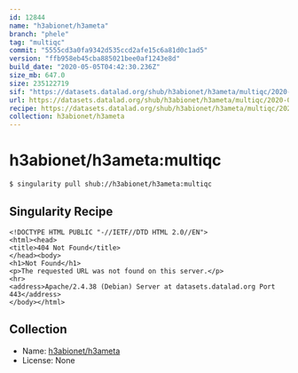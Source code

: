 ```yaml
---
id: 12844
name: "h3abionet/h3ameta"
branch: "phele"
tag: "multiqc"
commit: "5555cd3a0fa9342d535ccd2afe15c6a81d0c1ad5"
version: "ffb958eb45cba885021bee0af1243e8d"
build_date: "2020-05-05T04:42:30.236Z"
size_mb: 647.0
size: 235122719
sif: "https://datasets.datalad.org/shub/h3abionet/h3ameta/multiqc/2020-05-05-5555cd3a-ffb958eb/ffb958eb45cba885021bee0af1243e8d.sif"
url: https://datasets.datalad.org/shub/h3abionet/h3ameta/multiqc/2020-05-05-5555cd3a-ffb958eb/
recipe: https://datasets.datalad.org/shub/h3abionet/h3ameta/multiqc/2020-05-05-5555cd3a-ffb958eb/Singularity
collection: h3abionet/h3ameta
---
```


# h3abionet/h3ameta:multiqc

```bash
$ singularity pull shub://h3abionet/h3ameta:multiqc
```

## Singularity Recipe

```singularity
<!DOCTYPE HTML PUBLIC "-//IETF//DTD HTML 2.0//EN">
<html><head>
<title>404 Not Found</title>
</head><body>
<h1>Not Found</h1>
<p>The requested URL was not found on this server.</p>
<hr>
<address>Apache/2.4.38 (Debian) Server at datasets.datalad.org Port 443</address>
</body></html>
```

## Collection

 - Name: [h3abionet/h3ameta](https://github.com/h3abionet/h3ameta)
 - License: None

